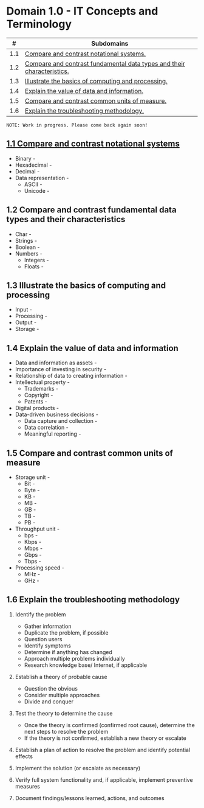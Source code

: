 # Domain 1.0 - IT Concepts and Terminology

| # | Subdomains   | 
|---|---|
|1.1 | [Compare and contrast notational systems.](https://github.com/erich-tech/ITF_Plus/edit/main/Domain_1-IT_Concepts_and_Terminology#1) |
|1.2 | [Compare and contrast fundamental data types and their characteristics.](https://github.com/erich-tech/ITF_Plus/edit/main/Domain_1-IT_Concepts_and_Terminology/1.2#readme) |
|1.3 | [Illustrate the basics of computing and processing.](https://github.com/erich-tech/ITF_Plus/edit/main/Domain_1-IT_Concepts_and_Terminology/1.3#readme) |
|1.4 | [Explain the value of data and information.](https://github.com/erich-tech/ITF_Plus/edit/main/Domain_1-IT_Concepts_and_Terminology/1.4#readme) |
|1.5 | [Compare and contrast common units of measure.](https://github.com/erich-tech/ITF_Plus/edit/main/Domain_1-IT_Concepts_and_Terminology/1.5#readme) |
|1.6 | [Explain the troubleshooting methodology.](https://github.com/erich-tech/ITF_Plus/edit/main/Domain_1-IT_Concepts_and_Terminology/1.6#readme) |



```
NOTE: Work in progress. Please come back again soon! 
```
## [1.1 Compare and contrast notational systems](#1)
* Binary - 
* Hexadecimal - 
* Decimal - 
* Data representation - 
	* ASCII - 
	* Unicode - 
## 1.2 Compare and contrast fundamental data types and their characteristics
* Char - 
* Strings - 
* Boolean - 
* Numbers - 
	* Integers - 
	* Floats - 
## 1.3 Illustrate the basics of computing and processing
* Input - 
* Processing - 
* Output - 
* Storage - 
## 1.4 Explain the value of data and information
* Data and information as assets - 
* Importance of investing in security - 
* Relationship of data to  creating information - 
* Intellectual property - 
	* Trademarks - 
	* Copyright - 
	* Patents - 
* Digital products - 
* Data-driven business decisions - 
	* Data capture and collection - 
	* Data correlation - 
	* Meaningful reporting - 
## 1.5 Compare and contrast common units of measure
* Storage unit - 
	* Bit -
	* Byte - 
	* KB - 
	* MB - 
	* GB - 
	* TB - 
	* PB - 
* Throughput unit - 
	* bps - 
	* Kbps - 
	* Mbps - 
	* Gbps - 
	* Tbps - 
* Processing speed - 
	* MHz - 
	* GHz - 
## 1.6 Explain the troubleshooting methodology
1) Identify the problem
	* Gather information
	* Duplicate the problem, if possible
	* Question users
	* Identify symptoms
	* Determine if anything has changed
	* Approach multiple  problems individually
	* Research knowledge base/ Internet, if applicable
2) Establish a theory of probable cause
	* Question the obvious
	* Consider multiple approaches
	* Divide and conquer


3) Test the theory to determine the cause
	* Once the theory is confirmed (confirmed root cause), determine the next steps to resolve the problem
	* If the theory is not confirmed, establish a new theory or escalate

4) Establish a plan of action to resolve the problem and identify potential effects
5) Implement the solution (or escalate as necessary)
6) Verify full system functionality and, if applicable, implement preventive measures
7) Document findings/lessons learned, actions, and outcomes



